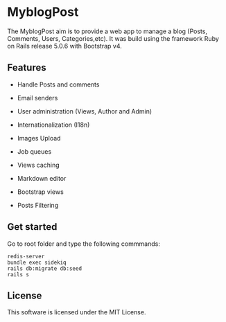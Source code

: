 # MyblogPost

The MyblogPost aim is to provide a web app to manage a blog (Posts, Comments, Users, Categories,etc). It was build using the framework Ruby on Rails release 5.0.6 with Bootstrap v4. 

## Features

* Handle Posts and comments

* Email senders

* User administration (Views, Author and Admin)

* Internationalization (I18n)

* Images Upload

* Job queues

* Views caching

* Markdown editor

* Bootstrap views

* Posts Filtering

## Get started

Go to root folder and type the following commmands:

```
redis-server
bundle exec sidekiq
rails db:migrate db:seed
rails s
```

## License
This software is licensed under the MIT License.
